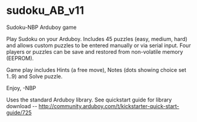 # sudoku_AB_v11
Sudoku-NBP Arduboy game

Play Sudoku on your Arduboy. Includes 45 puzzles (easy, medium, hard) and allows custom puzzles to be entered manually or via serial input. Four players or puzzles can be save and restored from non-volatile memory (EEPROM).

Game play includes Hints (a free move), Notes (dots showing choice set 1..9) and Solve puzzle.

Enjoy,
-NBP

Uses the standard Arduboy library. 
See quickstart guide for library download -- http://community.arduboy.com/t/kickstarter-quick-start-guide/725
